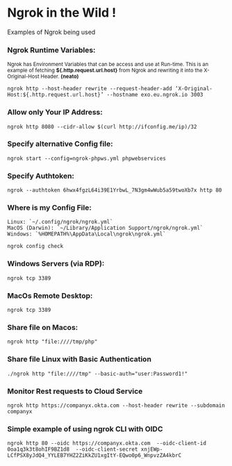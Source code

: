 # Ngrok in the Wild !
Examples of Ngrok being used

### Ngrok Runtime Variables:
<sup>Ngrok has Environment Variables that can be access and use at Run-time. This is an example of fetching **${.http.request.url.host}** from Ngrok and rewriting it into the X-Original-Host Header. **(neato)**
```
ngrok http --host-header rewrite --request-header-add ‘X-Original-Host:${.http.request.url.host}’ --hostname exo.eu.ngrok.io 3003
```
### Allow only Your IP Address:
```
ngrok http 8080 --cidr-allow $(curl http://ifconfig.me/ip)/32
```
### Specify alternative Config file:
```
ngrok start --config=ngrok-phpws.yml phpwebservices
```
### Specify Authtoken:
```
ngrok --authtoken 6hwx4fgzL64i39E1YrbwL_7N3gm4wWub5a59twoXb7x http 80
```

### Where is my Config File:
    Linux: `~/.config/ngrok/ngrok.yml`
    MacOS (Darwin): `~/Library/Application Support/ngrok/ngrok.yml`
    Windows: `%HOMEPATH%\AppData\Local\ngrok\ngrok.yml`
```
ngrok config check
```

### Windows Servers (via RDP): 
```
ngrok tcp 3389
```

### MacOs Remote Desktop:
```
ngrok tcp 3389
```    

### Share file on Macos:
```
ngrok http "file:////tmp/php" 
```
### Share file Linux with Basic Authentication
```
./ngrok http "file:////tmp" --basic-auth="user:Password1!"
```

### Monitor Rest requests to Cloud Service
```
ngrok http https://companyx.okta.com --host-header rewrite --subdomain companyx
```

### Simple example of using ngrok CLI with OIDC

```
ngrok http 80 --oidc https://companyx.okta.com  --oidc-client-id 0oa1q3k3t8ohIF9BZ1d8  --oidc-client-secret xnjEWp-LCfPSX8yJdQ4_YYLEB7YHZ2ZiKkZU1xgItY-EQwo0p6_WnpvzZA4kbrC
```
